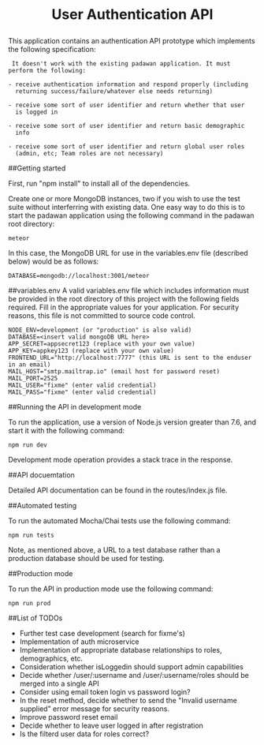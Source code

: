 # <p align="center">**User Authentication API**</p>

This application contains an authentication API prototype which implements the following specification:

```
 It doesn't work with the existing padawan application. It must perform the following:

- receive authentication information and respond properly (including 
  returning success/failure/whatever else needs returning)

- receive some sort of user identifier and return whether that user 
  is logged in

- receive some sort of user identifier and return basic demographic 
  info

- receive some sort of user identifier and return global user roles 
  (admin, etc; Team roles are not necessary)
```

##Getting started

First, run "npm install" to install all of the dependencies.

Create one or more MongoDB instances, two if you wish to use the test suite without interferring with existing data. One easy way to do this is to start the padawan application using the following command in the padawan root directory:

```
meteor 
```

In this case, the MongoDB URL for use in the variables.env file (described below) would be as follows:

```
DATABASE=mongodb://localhost:3001/meteor
```

##variables.env
A valid variables.env file which includes information must be provided in the root directory of this project with the following fields required. Fill in the appropriate values for your application. For security reasons, this file is not committed to source code control.

```
NODE_ENV=development (or "production" is also valid)
DATABASE=<insert valid mongoDB URL here>
APP_SECRET=appsecret123 (replace with your own value)
APP_KEY=appkey123 (replace with your own value)
FRONTEND_URL="http://localhost:7777" (this URL is sent to the enduser in an email)
MAIL_HOST="smtp.mailtrap.io" (email host for password reset)
MAIL_PORT=2525
MAIL_USER="fixme" (enter valid credential)
MAIL_PASS="fixme" (enter valid credential)
```

##Running the API in development mode

To run the application, use a version of Node.js version greater than 7.6, and start it with the following command:

```
npm run dev
```

Development mode operation provides a stack trace in the response.

##API docuemtation

Detailed API documentation can be found in the routes/index.js file.

##Automated testing

To run the automated Mocha/Chai tests use the following command:

```
npm run tests
```

Note, as mentioned above, a URL to a test database rather than a production database should be used for testing.

##Production mode

To run the API in production mode use the following command:

```
npm run prod
```

##List of TODOs

* Further test case development (search for fixme's)
* Implementation of auth microservice
* Implementation of appropriate database relationships to roles, demographics, etc.
* Consideration whether isLoggedin should support admin capabilities
* Decide whether /user/:username and /user/:username/roles should be merged into a single API
* Consider using email token login vs password login?
* In the reset method, decide whether to send the "Invalid username supplied" error message for security reasons.
* Improve password reset email
* Decide whether to leave user logged in after registration
* Is the filterd user data for roles correct?
